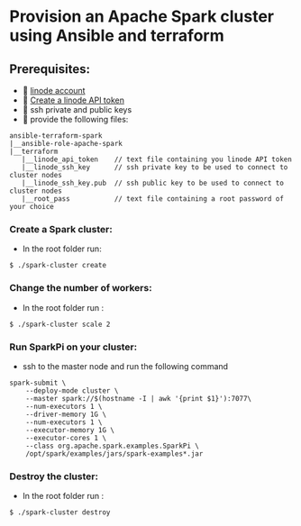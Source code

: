 # Provision an Apache Spark cluster using Ansible and terraform

## Prerequisites:

- :link: [linode account](https://www.linode.com/)
- :link: [Create a linode API token](https://www.linode.com/docs/products/tools/api/guides/manage-api-tokens/#create-an-api-token)
- :closed_lock_with_key: ssh private and public keys
- :scroll: provide the following files:

```
ansible-terraform-spark
|__ansible-role-apache-spark
|__terraform
   |__linode_api_token    // text file containing you linode API token
   |__linode_ssh_key      // ssh private key to be used to connect to cluster nodes 
   |__linode_ssh_key.pub  // ssh public key to be used to connect to cluster nodes
   |__root_pass           // text file containing a root password of your choice 
```

### Create a Spark cluster:

- In the root folder run:

```console
$ ./spark-cluster create
```

### Change the number of workers:

- In the root folder run :

```console
$ ./spark-cluster scale 2
```

### Run SparkPi on your cluster:

- ssh to the master node and run the following command

```console
spark-submit \
    --deploy-mode cluster \
    --master spark://$(hostname -I | awk '{print $1}'):7077\
    --num-executors 1 \
    --driver-memory 1G \
    --num-executors 1 \
    --executor-memory 1G \
    --executor-cores 1 \
    --class org.apache.spark.examples.SparkPi \
    /opt/spark/examples/jars/spark-examples*.jar  
```

### Destroy the cluster:

- In the root folder run :

```console
$ ./spark-cluster destroy
```
